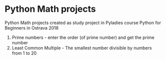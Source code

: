 # Python Math projects

Python Math projects created as study project in Pyladies course Python for Beginners in Ostrava 2018

1. Prime numbers - enter the order (of prime number) and get the prime number
2. Least Common Multiple - The smallest number divisible by numbers from 1 to 20
